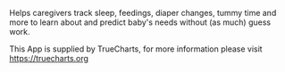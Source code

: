 Helps caregivers track sleep, feedings, diaper changes, tummy time and more to learn about and predict baby's needs without (as much) guess work.

This App is supplied by TrueCharts, for more information please visit https://truecharts.org
